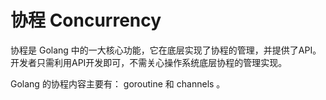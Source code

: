 # 协程 Concurrency

协程是 Golang 中的一大核心功能，它在底层实现了协程的管理，并提供了API。开发者只需利用API开发即可，不需关心操作系统底层协程的管理实现。

Golang 的协程内容主要有： goroutine 和 channels 。